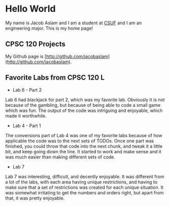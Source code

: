 # Hello World

My name is Jacob Aslam and I am a student at [CSUF](http://www.fullerton.edu/) and I am an engineering major. This is my home page!

## CPSC 120 Projects

My Github page is [http://github.com/jacobaslam](http://github.com/jacobaslam).

## Favorite Labs from CPSC 120 L

* Lab 6 - Part 2

Lab 6 had blackjack for part 2, which was my favorite lab. Obviously it is not because of the gambling, but because of being able to code a small game which was fun. The output of the code was intriguing and enjoyable, which made it worthwhile.

* Lab 4 - Part 1

The conversions part of Lab 4 was one of my favorite labs because of how applicable the code was to the next sets of TODOs. Once one part was finished, you could throw that code into the next chunk, and tweak it a little bit, and keep going down the line. It started to work and make sense and it was much easier than making different sets of code.

* Lab 7 

Lab 7 was interesting, difficult, and decently enjoyable. It was different from a lot of the labs, with each area having unique restrictions, and having to make sure that a set of restrictions was created for each unique situation. It was somewhat irritating to get the numbers and orders right, but apart from that, it was pretty enjoyable.
